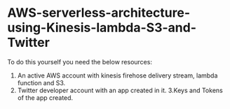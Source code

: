 # AWS-serverless-architecture-using-Kinesis-lambda-S3-and-Twitter

To do this yourself you need the below resources:
1. An active AWS account with kinesis firehose delivery stream, lambda function and S3.
2. Twitter developer account with an app created in it.
3.Keys and Tokens of the app created.


